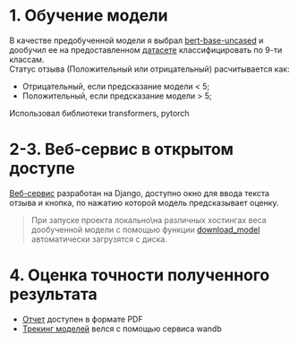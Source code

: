 # 1. Обучение модели
В качестве предобученной модели я выбрал [bert-base-uncased](https://huggingface.co/bert-base-uncased) и дообучил ее на предоставленном [датасете]() классифицировать по 9-ти классам.  
Статус отзыва (Положительный или отрицательный) расчитывается как:  
- Отрицательный, если предсказание модели < 5;
- Положительный, если предсказание модели > 5;

Использовал библиотеки transformers, pytorch

# 2-3. Веб-сервис в открытом доступе
[Веб-сервис]() разработан на Django, доступно окно для ввода текста отзыва и кнопка, по нажатию которой модель предсказывает оценку.
> При запуске проекта локально\на различных хостингах веса дообученной модели с помощью функции [download_model]() автоматически загрузятся с диска.

# 4. Оценка точности полученного результата
- [Отчет]() доступен в формате PDF
- [Трекинг моделей]() велся с помощью сервиса wandb
